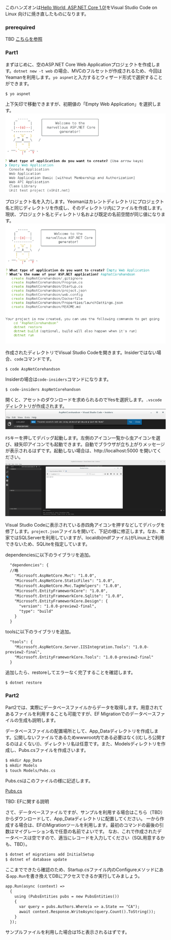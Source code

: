 このハンズオンは[Hello World, ASP.NET Core 1.0!](https://blogs.msdn.microsoft.com/nakama/2016/07/07/aspnetcore10/)をVisual Studio Code on Linux 向けに焼き直したものになります。

### prerequired

TBD
[こちらを参照](https://github.com/tanaka-takayoshi/dotnetcore_on_linux_handson/blob/master/README.md#0-環境構築)

### Part1 

まずはじめに、空のASP.NET Core Web Applicationプロジェクトを作成します。``dotnet new -t web`` の場合、MVCのフルセットが作成されるため、今回はYeamanを利用します。``yo aspnet``と入力するとウィザード形式で選択することができます。

```
$ yo aspnet
```

上下矢印で移動できますが、初期値の「Empty Web Application」を選択します。
![](./images/part1/01Yemon.png)

プロジェクト名を入力します。Yeomanはカレントディレクトリにプロジェクト名と同じディレクトリを作成し、そのディレクトリ内にファイルを作成します。現状、プロジェクト名とディレクトリ名および既定の名前空間が同じ値になります。
![](./images/part1/02Yemon.png)

作成されたディレクトリでVisual Studio Codeを開きます。Insiderではない場合、``code``コマンドです。
```
$ code AspNetCorehandson
```

Insiderの場合は``code-insiders``コマンドになります。
```
$ code-insiders AspNetCorehandson
```

開くと、アセットのダウンロードを求められるのでYesを選択します。``.vscode``ディレクトリが作成されます。
![](./images/part1/03VSCode.png)

``F5``キーを押してデバッグ起動します。左側のアイコン一覧から虫アイコンを選び、緑矢印アイコンでも起動できます。自動でブラウザが立ち上がりメッセージが表示されるはずです。起動しない場合は、http://localhost:5000 を開いてください。
![](./images/part1/04Debug.png)

Visual Studio Codeに表示されている赤四角アイコンを押すなどしてデバッグを修了します。``project.json``ファイルを開いて、下記の様に修正します。なお、本家ではSQLServerを利用していますが、localdb(mdfファイル)がLinux上で利用できないため、SQLiteを指定しています。

dependenciesに以下のライブラリを追加。
```
  "dependencies": {
  //略
    "Microsoft.AspNetCore.Mvc": "1.0.0",
    "Microsoft.AspNetCore.StaticFiles": "1.0.0",
    "Microsoft.AspNetCore.Mvc.TagHelpers": "1.0.0",
    "Microsoft.EntityFrameworkCore": "1.0.0",
    "Microsoft.EntityFrameworkCore.Sqlite": "1.0.0",
    "Microsoft.EntityFrameworkCore.Design": {
      "version": "1.0.0-preview2-final",
      "type": "build"
    }
  }
```

toolsに以下のライブラリを追加。
```
  "tools": {
    "Microsoft.AspNetCore.Server.IISIntegration.Tools": "1.0.0-preview2-final",
    "Microsoft.EntityFrameworkCore.Tools": "1.0.0-preview2-final"
  }
```

追加したら、restoreしてエラーなく完了することを確認します。

```
$ dotnet restore
```

### Part2

Part2では、実際にデータベースファイルからデータを取得します。用意されてあるファイルを利用することも可能ですが、EF Migrationでのデータベースファイルの生成も説明します。

データベースファイルの配置場所として、App_Dataディレクトリを作成します。公開しないファイルであるためwwwroot内である必要はなく((むしろ公開するのはよくない))、ディレクトリ名は任意です。また、Modelsディレクトリを作成し、Pubs.csファイルを作成さいます。

```
$ mkdir App_Data
$ mkdir Models
$ touch Models/Pubs.cs
```
Pubs.csはこのファイルの様に記述します。

[Pubs.cs](https://github.com/tanaka-takayoshi/dotnetcore_on_linux_handson/blob/master/aspnetcore/AspNetCorehandson/Models/Pubs.cs)

TBD: EFに関する説明

さて、データベースファイルですが、サンプルを利用する場合はこちら（TBD）からダウンロードして、App_Dataディレクトリに配置してください。
一から作成する場合は、EFのMigrationツールを利用します。最初のコマンドの最後の引数はマイグレーション名で任意の名前でよいです。
なお、これで作成されたデータベースは空ですので、適当にレコードを入力してください（SQL用意するかも、TBD）。
```
$ dotnet ef migrations add InitialSetup
$ dotnet ef database update
```

ここまでできたら確認のため、Startup.csファイル内のConfigureメソッドにある``app.Run``を書き換えてDBにアクセスできるか実行してみましょう。
```
app.Run(async (context) =>
  {
    using (PubsEntities pubs = new PubsEntities())
    {
      var query = pubs.Authors.Where(a => a.State == "CA");
      await context.Response.WriteAsync(query.Count().ToString());
    }
  });
```

サンプルファイルを利用した場合は15と表示されるはずです。
